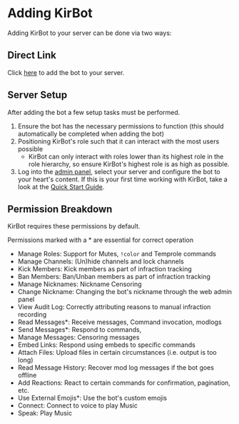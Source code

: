 # Adding KirBot
Adding KirBot to your server can be done via two ways:

## Direct Link
Click [here](https://kirbot.mrkirby153.com/add) to add the bot to your server.

## Server Setup
After adding the bot a few setup tasks must be performed.

1. Ensure the bot has the necessary permissions to function (this should automatically be completed
when adding the bot)
2. Positioning KirBot's role such that it can interact with the most users possible
    * KirBot can only interact with roles lower than its highest role in the role hierarchy, 
    so ensure KirBot's highest role is as high as possible.
3. Log into the [admin panel](https://kirbot.mrkirby153.com/servers), select your server 
and configure the bot to your heart's content. If this is your first time working with KirBot,
take a look at the [Quick Start Guide](quickstart.md).

## Permission Breakdown
KirBot requires these permissions by default. 

Permissions marked with a * are essential for correct operation

* Manage Roles: Support for Mutes, `!color` and Temprole commands
* Manage Channels: (Un)hide channels and lock channels
* Kick Members: Kick members as part of infraction tracking
* Ban Members: Ban/Unban members as part of infraction tracking
* Manage Nicknames: Nickname Censoring
* Change Nickname: Changing the bot's nickname through the web admin panel
* View Audit Log: Correctly attributing reasons to manual infraction recording
* Read Messages*: Receive messages, Command invocation, modlogs
* Send Messages*: Respond to commands, 
* Manage Messages: Censoring messages
* Embed Links: Respond using embeds to specific commands
* Attach Files: Upload files in certain circumstances (i.e. output is too long)
* Read Message History: Recover mod log messages if the bot goes offline
* Add Reactions: React to certain commands for confirmation, pagination, etc.
* Use External Emojis*: Use the bot's custom emojis
* Connect: Connect to voice to play Music
* Speak: Play Music